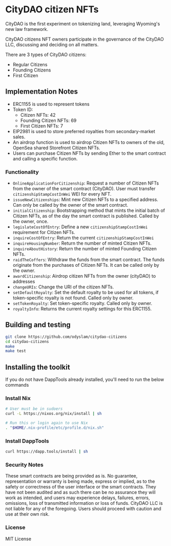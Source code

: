 # CityDAO citizen NFTs

CityDAO is the first experiment on tokenizing land, leveraging Wyoming's new law framework.

CityDAO citizens NFT owners participate in the governance of the CityDAO LLC, discussing and deciding on all matters.

There are 3 types of CityDAO citizens:
- Regular Citizens
- Founding Citizens
- First Citizen

## Implementation Notes

- ERC1155 is used to represent tokens
- Token ID:
    - Citizen NFTs: 42
    - Founding Citizen NFTs: 69
    - First Citizen NFTs: 7
- EIP2981 is used to store preferred royalties from secondary-market sales.
- An airdrop function is used to airdrop Citizen NFTs to owners of the old, OpenSea shared Storefront Citizen NFTs.
- Users can purchase Citizen NFTs by sending Ether to the smart contract and calling a specific function.

### Functionality
- `OnlineApplicationForCitizenship`: Request a number of Citizen NFTs from the owner of the smart contract (CityDAO). User must transfer `citizenshipStampCostInWei` WEI for every NFT.
- `issueNewCitizenships`: Mint new Citizen NFTs to a specified address. Can only be called by the owner of the smart contract.
- `initialCitizenship`: Bootstrapping method that mints the initial batch of Citizen NFTs, as of the day the smart contract is published. Called by the owner, once.
- `legislateCostOfEntry`: Define a new `citizenshipStampCostInWei` requirement for Citizen NFTs.
- `inquireCostOfEntry`: Return the current `citizenshipStampCostInWei`
- `inquireHousingNumber`: Return the number of minted Citizen NFTs.
- `inquireAboutHistory`: Return the number of minted Founding Citizen NFTs.
- `raidTheCoffers`: Withdraw the funds from the smart contract. The funds originate from the purchases of Citizen NFTs. It can be called only by the owner.
- `awardCitizenship`: Airdrop citizen NFTs from the owner (cityDAO) to addresses
- `changeURIs`: Change the URI of the citizen NFTs.
- `setDefaultRoyalty`: Set the default royalty to be used for all tokens, if token-specific royalty is not found. Called only by owner.
- `setTokenRoyalty`: Set token-specific royalty. Called only by owner.
- `royaltyInfo`: Returns the current royalty settings for this ERC1155.

## Building and testing

```sh
git clone https://github.com/odyslam/citydao-citizens
cd citydao-citizens
make
make test
```

## Installing the toolkit

If you do not have DappTools already installed, you'll need to run the below
commands

### Install Nix

```sh
# User must be in sudoers
curl -L https://nixos.org/nix/install | sh

# Run this or login again to use Nix
. "$HOME/.nix-profile/etc/profile.d/nix.sh"
```

### Install DappTools

```sh
curl https://dapp.tools/install | sh
```

### Security Notes

These smart contracts are being provided as is. No guarantee, representation or warranty is being made, express or implied, as to the safety or correctness of the user interface or the smart contracts. They have not been audited and as such there can be no assurance they will work as intended, and users may experience delays, failures, errors, omissions, loss of transmitted information or loss of funds. CityDAO LLC is not liable for any of the foregoing. Users should proceed with caution and use at their own risk.

### License

MIT License
